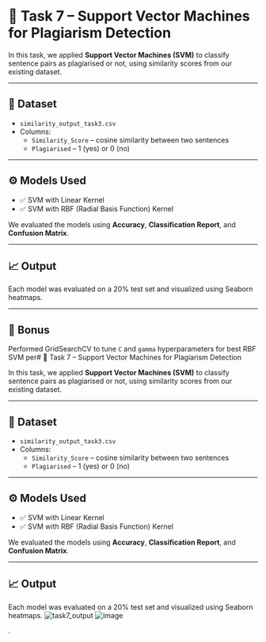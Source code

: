 # 🧠 Task 7 – Support Vector Machines for Plagiarism Detection

In this task, we applied **Support Vector Machines (SVM)** to classify sentence pairs as plagiarised or not, using similarity scores from our existing dataset.

---

## 📂 Dataset
- `similarity_output_task3.csv`
- Columns:
  - `Similarity_Score` – cosine similarity between two sentences
  - `Plagiarised` – 1 (yes) or 0 (no)

---

## ⚙️ Models Used
- ✅ SVM with Linear Kernel
- ✅ SVM with RBF (Radial Basis Function) Kernel

We evaluated the models using **Accuracy**, **Classification Report**, and **Confusion Matrix**.

---

## 📈 Output

Each model was evaluated on a 20% test set and visualized using Seaborn heatmaps.

---

## 📌 Bonus
Performed GridSearchCV to tune `C` and `gamma` hyperparameters for best RBF SVM per# 🧠 Task 7 – Support Vector Machines for Plagiarism Detection

In this task, we applied **Support Vector Machines (SVM)** to classify sentence pairs as plagiarised or not, using similarity scores from our existing dataset.

---

## 📂 Dataset
- `similarity_output_task3.csv`
- Columns:
  - `Similarity_Score` – cosine similarity between two sentences
  - `Plagiarised` – 1 (yes) or 0 (no)

---

## ⚙️ Models Used
- ✅ SVM with Linear Kernel
- ✅ SVM with RBF (Radial Basis Function) Kernel

We evaluated the models using **Accuracy**, **Classification Report**, and **Confusion Matrix**.

---

## 📈 Output

Each model was evaluated on a 20% test set and visualized using Seaborn heatmaps.
![task7_output](https://github.com/user-attachments/assets/373982a7-fb51-4c97-af2a-cbe4accf370f)
![image](https://github.com/user-attachments/assets/3197357f-6ab7-439c-a461-6ed8738b73a1)


.

